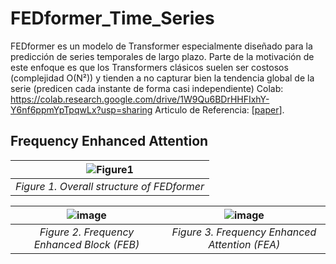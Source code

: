 # FEDformer_Time_Series
FEDformer es un modelo de Transformer especialmente diseñado para la predicción de series temporales de largo plazo. Parte de la motivación de este enfoque es que los Transformers clásicos suelen ser costosos (complejidad O(N²)) y tienden a no capturar bien la tendencia global de la serie (predicen cada instante de forma casi independiente)
Colab: https://colab.research.google.com/drive/1W9Qu6BDrHHFIxhY-Y6nf6ppmYpTpqwLx?usp=sharing
Articulo de Referencia: [[paper](https://arxiv.org/abs/2201.12740)]. 
## Frequency Enhanced Attention
|![Figure1](https://user-images.githubusercontent.com/44238026/171341166-5df0e915-d876-481b-9fbe-afdb2dc47507.png)|
|:--:| 
| *Figure 1. Overall structure of FEDformer* |

|![image](https://user-images.githubusercontent.com/44238026/171343471-7dd079f3-8e0e-442b-acc1-d406d4a3d86a.png) | ![image](https://user-images.githubusercontent.com/44238026/171343510-a203a1a1-db78-4084-8c36-62aa0c6c7ffe.png)
|:--:|:--:|
| *Figure 2. Frequency Enhanced Block (FEB)* | *Figure 3. Frequency Enhanced Attention (FEA)* |
